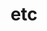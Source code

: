 ---
title: etc
menu:
  sidebar: 
    name: etc
    identifier: etc
    weight: 5
    parent: techndev
---